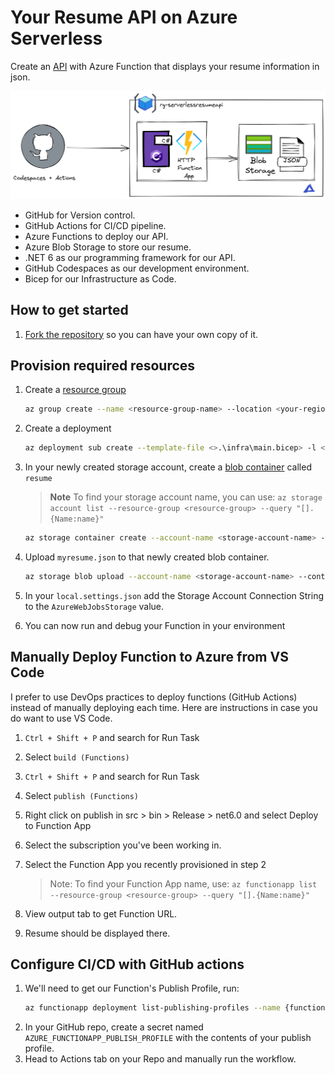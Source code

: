 # Your Resume API on Azure Serverless

Create an [API](https://learn.microsoft.com/training/modules/build-api-azure-functions/3-overview-api) with Azure Function that displays your resume information in json. 

![diagram](diagram.png)

- GitHub for Version control.
- GitHub Actions for CI/CD pipeline.
- Azure Functions to deploy our API.
- Azure Blob Storage to store our resume.
- .NET 6 as our programming framework for our API.
- GitHub Codespaces as our development environment. 
- Bicep for our Infrastructure as Code.

## How to get started

1. [Fork the repository](https://docs.github.com/pull-requests/collaborating-with-pull-requests/working-with-forks/about-forks) so you can have your own copy of it. 
## Provision required resources

1. Create a [resource group](https://learn.microsoft.com/azure/azure-resource-manager/management/manage-resource-groups-portal#what-is-a-resource-group)
    ``` sh
    az group create --name <resource-group-name> --location <your-region>
    ```

2. Create a deployment
    ```sh
    az deployment sub create --template-file <>.\infra\main.bicep> -l <your-region>   
    ```

3. In your newly created storage account, create a [blob container](https://learn.microsoft.com/azure/storage/blobs/storage-quickstart-blobs-cli) called `resume`

    > **Note**
    > To find your storage account name, you can use:
    > `az storage account list --resource-group <resource-group> --query "[].{Name:name}"`
    ```sh
    az storage container create --account-name <storage-account-name> --name resume
    ```

 4. Upload `myresume.json` to that newly created blob container. 
    ```sh
    az storage blob upload --account-name <storage-account-name> --container-name resume --name myresume.json --file myresume.json 
    ```
5. In your `local.settings.json` add the Storage Account Connection String to the `AzureWebJobsStorage` value.

6. You can now run and debug your Function in your environment

## Manually Deploy Function to Azure from VS Code

I prefer to use DevOps practices to deploy functions (GitHub Actions) instead of manually deploying each time. Here are instructions in case you do want to use VS Code.

1. `Ctrl + Shift + P` and search for Run Task
2. Select `build (Functions)`
3. `Ctrl + Shift + P` and search for Run Task
4. Select `publish (Functions)`
5. Right click on publish in src > bin > Release > net6.0 and select Deploy to Function App
6. Select the subscription you've been working in.
7. Select the Function App you recently provisioned in step 2

    > Note:
    > To find your Function App name, use:
    `az functionapp list --resource-group <resource-group> --query "[].{Name:name}"`

12. View output tab to get Function URL.
13. Resume should be displayed there.

## Configure CI/CD with GitHub actions

1. We'll need to get our Function's Publish Profile, run:
    ```sh
    az functionapp deployment list-publishing-profiles --name {function-name} --resource-group {resource-group} --xml
    ```
2. In your GitHub repo, create a secret named `AZURE_FUNCTIONAPP_PUBLISH_PROFILE` with the contents of your publish profile.
3. Head to Actions tab on your Repo and manually run the workflow. 
